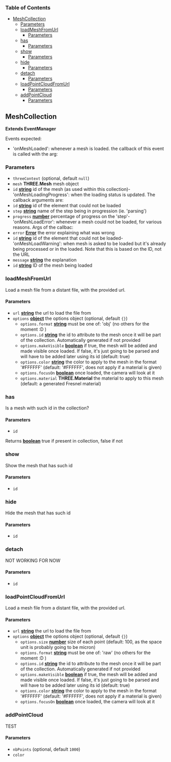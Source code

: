 <!-- Generated by documentation.js. Update this documentation by updating the source code. -->

### Table of Contents

-   [MeshCollection][1]
    -   [Parameters][2]
    -   [loadMeshFromUrl][3]
        -   [Parameters][4]
    -   [has][5]
        -   [Parameters][6]
    -   [show][7]
        -   [Parameters][8]
    -   [hide][9]
        -   [Parameters][10]
    -   [detach][11]
        -   [Parameters][12]
    -   [loadPointCloudFromUrl][13]
        -   [Parameters][14]
    -   [addPointCloud][15]
        -   [Parameters][16]

## MeshCollection

**Extends EventManager**

Events expected:

-   'onMeshLoaded': whenever a mesh is loaded. the callback of this event is called with the arg:

### Parameters

-   `threeContext`   (optional, default `null`)
-   `mesh` **THREE.Mesh** mesh object
-   `id` **[string][17]** id of the mesh (as used within this collection)-   'onMeshLoadingProgress': when the loading status is updated. The callback arguments are:
-   `id` **[string][17]** id of the element that could not be loaded
-   `step` **[string][17]** name of the step being in progression (ie. 'parsing')
-   `progress` **[number][18]** percentage of progress on the 'step'-   'onMeshLoadError': whenever a mesh could not be loaded, for various reasons. Args of the callbac:
-   `error` **[Error][19]** the error explaining what was wrong
-   `id` **[string][17]** id of the element that could not be loaded-   'onMeshLoadWarning': when mesh is asked to be loaded but it's already being processed or in the loaded.
         Note that this is based on the ID, not the URL
-   `message` **[string][17]** the explanation
-   `id` **[string][17]** ID of the mesh being loaded

### loadMeshFromUrl

Load a mesh file from a distant file, with the provided url.

#### Parameters

-   `url` **[string][17]** the url to load the file from
-   `options` **[object][20]** the options object (optional, default `{}`)
    -   `options.format` **[string][17]** must be one of: 'obj' (no others for the moment :D )
    -   `options.id` **[string][17]** the id to attribute to the mesh once it will be part of the collection. Automatically generated if not provided
    -   `options.makeVisible` **[boolean][21]** if true, the mesh will be added and made visible once loaded. If false, it's just going to be parsed and will have to be added later using its id (default: true)
    -   `options.color` **[string][17]** the color to apply to the mesh in the format '#FFFFFF' (default: '#FFFFFF', does not apply if a material is given)
    -   `options.focusOn` **[boolean][21]** once loaded, the camera will look at it
    -   `options.material` **THREE.Material** the material to apply to this mesh (default: a generated Fresnel material)

### has

Is a mesh with such id in the collection?

#### Parameters

-   `id`  

Returns **[boolean][21]** true if present in collection, false if not

### show

Show the mesh that has such id

#### Parameters

-   `id`  

### hide

Hide the mesh that has such id

#### Parameters

-   `id`  

### detach

NOT WORKING FOR NOW

#### Parameters

-   `id`  

### loadPointCloudFromUrl

Load a mesh file from a distant file, with the provided url.

#### Parameters

-   `url` **[string][17]** the url to load the file from
-   `options` **[object][20]** the options object (optional, default `{}`)
    -   `options.size` **[number][18]** size of each point (default: 100, as the space unit is probably going to be micron)
    -   `options.format` **[string][17]** must be one of: 'raw' (no others for the moment :D )
    -   `options.id` **[string][17]** the id to attribute to the mesh once it will be part of the collection. Automatically generated if not provided
    -   `options.makeVisible` **[boolean][21]** if true, the mesh will be added and made visible once loaded. If false, it's just going to be parsed and will have to be added later using its id (default: true)
    -   `options.color` **[string][17]** the color to apply to the mesh in the format '#FFFFFF' (default: '#FFFFFF', does not apply if a material is given)
    -   `options.focusOn` **[boolean][21]** once loaded, the camera will look at it

### addPointCloud

TEST

#### Parameters

-   `nbPoints`   (optional, default `1000`)
-   `color`  

[1]: #meshcollection

[2]: #parameters

[3]: #loadmeshfromurl

[4]: #parameters-1

[5]: #has

[6]: #parameters-2

[7]: #show

[8]: #parameters-3

[9]: #hide

[10]: #parameters-4

[11]: #detach

[12]: #parameters-5

[13]: #loadpointcloudfromurl

[14]: #parameters-6

[15]: #addpointcloud

[16]: #parameters-7

[17]: https://developer.mozilla.org/docs/Web/JavaScript/Reference/Global_Objects/String

[18]: https://developer.mozilla.org/docs/Web/JavaScript/Reference/Global_Objects/Number

[19]: https://developer.mozilla.org/docs/Web/JavaScript/Reference/Global_Objects/Error

[20]: https://developer.mozilla.org/docs/Web/JavaScript/Reference/Global_Objects/Object

[21]: https://developer.mozilla.org/docs/Web/JavaScript/Reference/Global_Objects/Boolean
